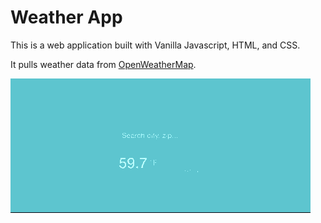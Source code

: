# Weather App

This is a web application built with Vanilla Javascript, HTML, and CSS.

It pulls weather data from [OpenWeatherMap](https://openweathermap.org/api).

![Weather App Demo](demo/demo.gif)
